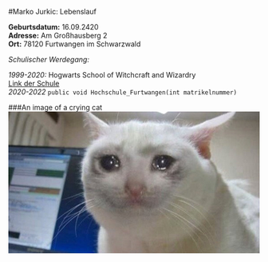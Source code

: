 #Marko Jurkic: Lebenslauf

**Geburtsdatum:**	 16.09.2420  
**Adresse:**		 Am Großhausberg 2  
**Ort:**			 78120 Furtwangen im Schwarzwald  

*Schulischer Werdegang:*  

*1999-2020:*	      Hogwarts School of Witchcraft and Wizardry  
					  [Link der Schule](https://harrypotter.fandom.com/wiki/Hogwarts_School_of_Witchcraft_and_Wizardry "Hogwarts School")  
*2020-2022*			  `public void Hochschule_Furtwangen(int matrikelnummer)`
					  

###An image of a crying cat		  
![Kitty](https://github.com/TheRiotJoker/Einkaufsliste/blob/newBranch/crying.jpg "A crying cat")